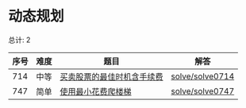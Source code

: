 # 动态规划

<!--- table -->


总计: 2

| 序号 | 难度 | 题目                    | 解答                      |
| ---- | ---- | ------------------ | ---------------- |
| 714 | 中等 | [买卖股票的最佳时机含手续费](https://leetcode-cn.com/problems/best-time-to-buy-and-sell-stock-with-transaction-fee/) | [solve/solve0714](../solve/solve0714)|
| 747 | 简单 | [使用最小花费爬楼梯](https://leetcode-cn.com/problems/min-cost-climbing-stairs/) | [solve/solve0747](../solve/solve0747)|
